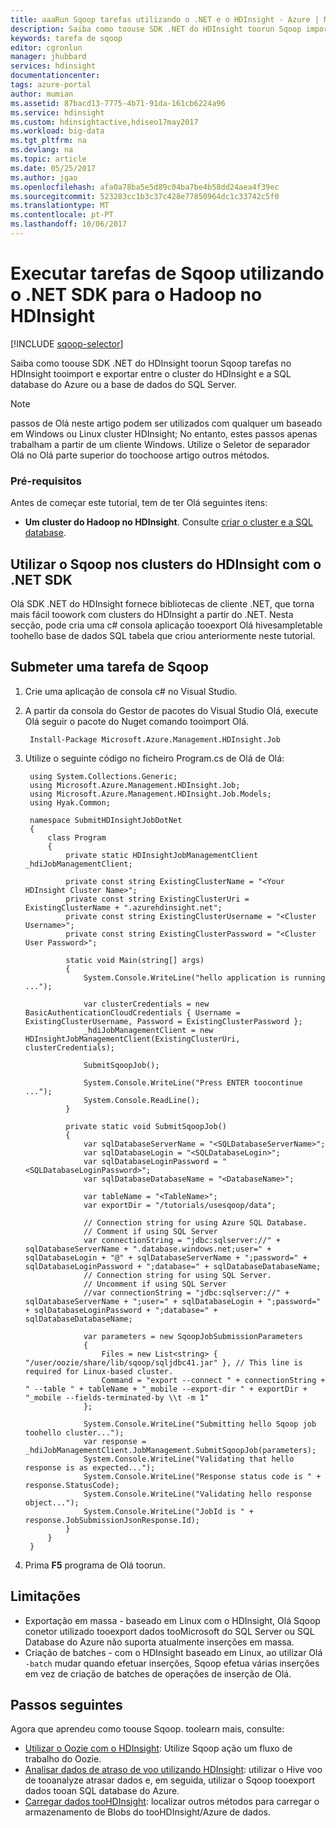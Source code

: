```yaml
---
title: aaaRun Sqoop tarefas utilizando o .NET e o HDInsight - Azure | Microsoft Docs
description: Saiba como toouse SDK .NET do HDInsight toorun Sqoop importar e exportar entre um cluster do Hadoop e uma base de dados SQL do Azure.
keywords: tarefa de sqoop
editor: cgronlun
manager: jhubbard
services: hdinsight
documentationcenter: 
tags: azure-portal
author: mumian
ms.assetid: 87bacd13-7775-4b71-91da-161cb6224a96
ms.service: hdinsight
ms.custom: hdinsightactive,hdiseo17may2017
ms.workload: big-data
ms.tgt_pltfrm: na
ms.devlang: na
ms.topic: article
ms.date: 05/25/2017
ms.author: jgao
ms.openlocfilehash: afa0a78ba5e5d89c04ba7be4b58dd24aea4f39ec
ms.sourcegitcommit: 523283cc1b3c37c428e77850964dc1c33742c5f0
ms.translationtype: MT
ms.contentlocale: pt-PT
ms.lasthandoff: 10/06/2017
---
```

# <a name="run-sqoop-jobs-using-net-sdk-for-hadoop-in-hdinsight"></a>Executar tarefas de Sqoop utilizando o .NET SDK para o Hadoop no HDInsight
[!INCLUDE [sqoop-selector](../../includes/hdinsight-selector-use-sqoop.md)]

Saiba como toouse SDK .NET do HDInsight toorun Sqoop tarefas no HDInsight tooimport e exportar entre o cluster do HDInsight e a SQL database do Azure ou a base de dados do SQL Server.

> [!NOTE]
> passos de Olá neste artigo podem ser utilizados com qualquer um baseado em Windows ou Linux cluster HDInsight; No entanto, estes passos apenas trabalham a partir de um cliente Windows. Utilize o Seletor de separador Olá no Olá parte superior do toochoose artigo outros métodos.
> 
> 

### <a name="prerequisites"></a>Pré-requisitos
Antes de começar este tutorial, tem de ter Olá seguintes itens:

* **Um cluster do Hadoop no HDInsight**. Consulte [criar o cluster e a SQL database](hdinsight-use-sqoop.md#create-cluster-and-sql-database).

## <a name="use-sqoop-on-hdinsight-clusters-using-net-sdk"></a>Utilizar o Sqoop nos clusters do HDInsight com o .NET SDK
Olá SDK .NET do HDInsight fornece bibliotecas de cliente .NET, que torna mais fácil toowork com clusters do HDInsight a partir do .NET. Nesta secção, pode cria uma c# consola aplicação tooexport Olá hivesampletable toohello base de dados SQL tabela que criou anteriormente neste tutorial.

## <a name="submit-a-sqoop-job"></a>Submeter uma tarefa de Sqoop

1. Crie uma aplicação de consola c# no Visual Studio.
2. A partir da consola do Gestor de pacotes do Visual Studio Olá, execute Olá seguir o pacote do Nuget comando tooimport Olá.
   
        Install-Package Microsoft.Azure.Management.HDInsight.Job
3. Utilize o seguinte código no ficheiro Program.cs de Olá de Olá:
   
        using System.Collections.Generic;
        using Microsoft.Azure.Management.HDInsight.Job;
        using Microsoft.Azure.Management.HDInsight.Job.Models;
        using Hyak.Common;
   
        namespace SubmitHDInsightJobDotNet
        {
            class Program
            {
                private static HDInsightJobManagementClient _hdiJobManagementClient;
   
                private const string ExistingClusterName = "<Your HDInsight Cluster Name>";
                private const string ExistingClusterUri = ExistingClusterName + ".azurehdinsight.net";
                private const string ExistingClusterUsername = "<Cluster Username>";
                private const string ExistingClusterPassword = "<Cluster User Password>";
   
                static void Main(string[] args)
                {
                    System.Console.WriteLine("hello application is running ...");
   
                    var clusterCredentials = new BasicAuthenticationCloudCredentials { Username = ExistingClusterUsername, Password = ExistingClusterPassword };
                    _hdiJobManagementClient = new HDInsightJobManagementClient(ExistingClusterUri, clusterCredentials);
   
                    SubmitSqoopJob();
   
                    System.Console.WriteLine("Press ENTER toocontinue ...");
                    System.Console.ReadLine();
                }
   
                private static void SubmitSqoopJob()
                {
                    var sqlDatabaseServerName = "<SQLDatabaseServerName>";
                    var sqlDatabaseLogin = "<SQLDatabaseLogin>";
                    var sqlDatabaseLoginPassword = "<SQLDatabaseLoginPassword>";
                    var sqlDatabaseDatabaseName = "<DatabaseName>";
   
                    var tableName = "<TableName>";
                    var exportDir = "/tutorials/usesqoop/data";
   
                    // Connection string for using Azure SQL Database.
                    // Comment if using SQL Server
                    var connectionString = "jdbc:sqlserver://" + sqlDatabaseServerName + ".database.windows.net;user=" + sqlDatabaseLogin + "@" + sqlDatabaseServerName + ";password=" + sqlDatabaseLoginPassword + ";database=" + sqlDatabaseDatabaseName;
                    // Connection string for using SQL Server.
                    // Uncomment if using SQL Server
                    //var connectionString = "jdbc:sqlserver://" + sqlDatabaseServerName + ";user=" + sqlDatabaseLogin + ";password=" + sqlDatabaseLoginPassword + ";database=" + sqlDatabaseDatabaseName;
   
                    var parameters = new SqoopJobSubmissionParameters
                    {
                        Files = new List<string> { "/user/oozie/share/lib/sqoop/sqljdbc41.jar" }, // This line is required for Linux-based cluster.
                        Command = "export --connect " + connectionString + " --table " + tableName + "_mobile --export-dir " + exportDir + "_mobile --fields-terminated-by \\t -m 1"
                    };
   
                    System.Console.WriteLine("Submitting hello Sqoop job toohello cluster...");
                    var response = _hdiJobManagementClient.JobManagement.SubmitSqoopJob(parameters);
                    System.Console.WriteLine("Validating that hello response is as expected...");
                    System.Console.WriteLine("Response status code is " + response.StatusCode);
                    System.Console.WriteLine("Validating hello response object...");
                    System.Console.WriteLine("JobId is " + response.JobSubmissionJsonResponse.Id);
                }
            }
        }
4. Prima **F5** programa de Olá toorun. 

## <a name="limitations"></a>Limitações
* Exportação em massa - baseado em Linux com o HDInsight, Olá Sqoop conetor utilizado tooexport dados tooMicrosoft do SQL Server ou SQL Database do Azure não suporta atualmente inserções em massa.
* Criação de batches - com o HDInsight baseado em Linux, ao utilizar Olá `-batch` mudar quando efetuar inserções, Sqoop efetua várias inserções em vez de criação de batches de operações de inserção de Olá.

## <a name="next-steps"></a>Passos seguintes
Agora que aprendeu como toouse Sqoop. toolearn mais, consulte:

* [Utilizar o Oozie com o HDInsight](hdinsight-use-oozie.md): Utilize Sqoop ação um fluxo de trabalho do Oozie.
* [Analisar dados de atraso de voo utilizando HDInsight](hdinsight-analyze-flight-delay-data.md): utilizar o Hive voo de tooanalyze atrasar dados e, em seguida, utilizar o Sqoop tooexport dados tooan SQL database do Azure.
* [Carregar dados tooHDInsight](hdinsight-upload-data.md): localizar outros métodos para carregar o armazenamento de Blobs do tooHDInsight/Azure de dados.


